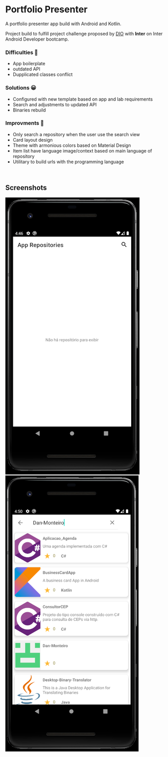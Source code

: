 # Portfolio Presenter

A portfolio presenter app build with Android and Kotlin.</br>

Project build to fulfill project challenge proposed by [DIO](https://web.digitalinnovation.one/) with **Inter** on Inter Android Developer bootcamp.

### Difficulties 🤔

- App boilerplate
- outdated API
- Dupplicated classes conflict

### Solutions 😀

- Configured with new template based on app and lab requirements
- Search and adjustments to updated API
- Binaries rebuild

### Improvments 🤗

- Only search a repository when the user use the search view
- Card layout design
- Theme with armonious colors based on Material Design
- Item list have language image/context based on main language of repository
- Utilitary to build urls with the programming language

</br>

## Screenshots

![Screen without repositories](https://github.com/Dan-Monteiro/public_images/blob/main/Portfolio%20Presenter/1%20-%20EmptyScreen.PNG) <span>&emsp;</span>
![Screen with searched repositories](https://github.com/Dan-Monteiro/public_images/blob/main/Portfolio%20Presenter/1%20-%20Searched.PNG)
